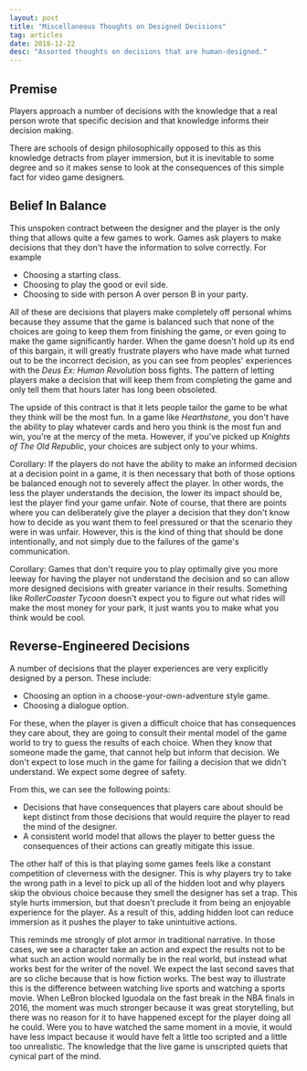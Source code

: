 ```yaml
---
layout: post
title: "Miscellaneous Thoughts on Designed Decisions"
tag: articles
date: 2018-12-22
desc: "Assorted thoughts on decisions that are human-designed."
---
```


## Premise

Players approach a number of decisions with the knowledge that a real person wrote that specific decision and that knowledge informs their decision making.

There are schools of design philosophically opposed to this as this knowledge detracts from player immersion, but it is inevitable to some degree and so it makes sense to look at the consequences of this simple fact for video game designers.

## Belief In Balance

This unspoken contract between the designer and the player is the only thing that allows quite a few games to work. Games ask players to make decisions that they don't have the information to solve correctly. For example
- Choosing a starting class.
- Choosing to play the good or evil side.
- Choosing to side with person A over person B in your party.

All of these are decisions that players make completely off personal whims because they assume that the game is balanced such that none of the choices are going to keep them from finishing the game, or even going to make the game significantly harder. When the game doesn't hold up its end of this bargain, it will greatly frustrate players who have made what turned out to be the incorrect decision, as you can see from peoples' experiences with the *Deus Ex: Human Revolution* boss fights. The pattern of letting players make a decision that will keep them from completing the game and only tell them that hours later has long been obsoleted.

The upside of this contract is that it lets people tailor the game to be what they think will be the most fun. In a game like *Hearthstone*, you don't have the ability to play whatever cards and hero you think is the most fun and win, you're at the mercy of the meta. However, if you've picked up *Knights of The Old Republic*, your choices are subject only to your whims.

Corollary: If the players do not have the ability to make an informed decision at a decision point in a game, it is then necessary that both of those options be balanced enough not to severely affect the player. In other words, the less the player understands the decision, the lower its impact should be, lest the player find your game unfair. Note of course, that there are points where you can deliberately give the player a decision that they don't know how to decide as you want them to feel pressured or that the scenario they were in was unfair. However, this is the kind of thing that should be done intentionally, and not simply due to the failures of the game's communication.

Corollary: Games that don't require you to play optimally give you more leeway for having the player not understand the decision and so can allow more designed decisions with greater variance in their results. Something like *RollerCoaster Tycoon* doesn't expect you to figure out what rides will make the most money for your park, it just wants you to make what you think would be cool.

## Reverse-Engineered Decisions

A number of decisions that the player experiences are very explicitly designed by a person. These include:
- Choosing an option in a choose-your-own-adventure style game.
- Choosing a dialogue option.

For these, when the player is given a difficult choice that has consequences they care about, they are going to consult their mental model of the game world to try to guess the results of each choice. When they know that someone made the game, that cannot help but inform that decision. We don't expect to lose much in the game for failing a decision that we didn't understand. We expect some degree of safety.

From this, we can see the following points:
- Decisions that have consequences that players care about should be kept distinct from those decisions that would require the player to read the mind of the designer.
- A consistent world model that allows the player to better guess the consequences of their actions can greatly mitigate this issue.

The other half of this is that playing some games feels like a constant competition of cleverness with the designer. This is why players try to take the wrong path in a level to pick up all of the hidden loot and why players skip the obvious choice because they smell the designer has set a trap. This style hurts immersion, but that doesn't preclude it from being an enjoyable experience for the player. As a result of this, adding hidden loot can reduce immersion as it pushes the player to take unintuitive actions.

This reminds me strongly of plot armor in traditional narrative. In those cases, we see a character take an action and expect the results not to be what such an action would normally be in the real world, but instead what works best for the writer of the novel. We expect the last second saves that are so cliche because that is how fiction works. The best way to illustrate this is the difference between watching live sports and watching a sports movie. When LeBron blocked Iguodala on the fast break in the NBA finals in 2016, the moment was much stronger because it was great storytelling, but there was no reason for it to have happened except for the player doing all he could. Were you to have watched the same moment in a movie, it would have less impact because it would have felt a little too scripted and a little too unrealistic. The knowledge that the live game is unscripted quiets that cynical part of the mind.